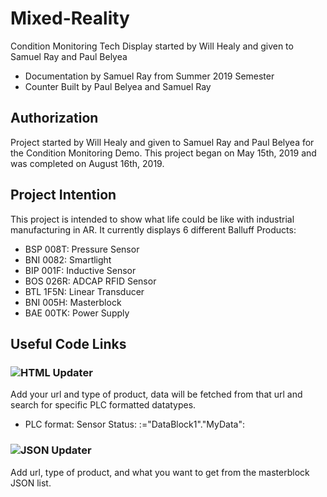 # Mixed-Reality
Condition Monitoring Tech Display started by Will Healy and given to Samuel Ray and Paul Belyea
- Documentation by Samuel Ray from Summer 2019 Semester
- Counter Built by Paul Belyea and Samuel Ray
## Authorization
Project started by Will Healy and given to Samuel Ray and Paul Belyea for the Condition Monitoring Demo. This project began on May 15th, 2019 and was completed on August 16th, 2019.
## Project Intention
This project is intended to show what life could be like with industrial manufacturing in AR. It currently displays 6 different Balluff Products:
- BSP 008T: Pressure Sensor
- BNI 0082: Smartlight
- BIP 001F: Inductive Sensor
- BOS 026R: ADCAP RFID Sensor
- BTL 1F5N: Linear Transducer
- BNI 005H: Masterblock
- BAE 00TK: Power Supply
## Useful Code Links
### ![HTML Updater](https://github.com/healyw/Mixed-Reality/blob/master/documentation-code/HtmlUpdater.cs)
Add your url and type of product, data will be fetched from that url and search for specific PLC formatted datatypes. 
- PLC format: <td>Sensor Status: :="DataBlock1"."MyData":</td>
### ![JSON Updater](https://github.com/healyw/Mixed-Reality/blob/master/documentation-code/JsonUpdater.cs)
Add url, type of product, and what you want to get from the masterblock JSON list.
